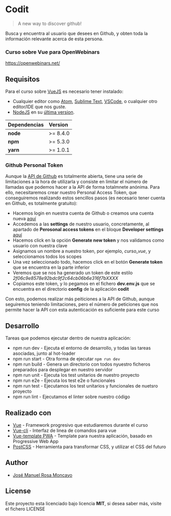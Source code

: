 # Codit

> A new way to discover github!

Busca y encuentra al usuario que desees en Github, y obten toda la información relevante acerca de esta persona.


### Curso sobre Vue para OpenWebinars
https://openwebinars.net/

## Requisitos

Para el curso sobre [VueJS](https://vuejs.org/) es necesario tener instalado:

* Cualquier editor como [Atom](https://atom.io/), [Sublime Text](https://www.sublimetext.com/), [VSCode](https://code.visualstudio.com/), o cualquier otro editor/IDE que nos guste.
* [NodeJS](https://nodejs.org/es/) en su [última version](https://nodejs.org/es/download/).

| Dependencias | Version  |
|:-------------|:---------| 
| __node__     | >= 8.4.0 |
| __npm__      | >= 5.3.0 |
| __yarn__     | >= 1.0.1 |

### Github Personal Token

Aunque la [API de Github](https://developer.github.com/v3/) es totalmente abierta, tiene una serie de limitaciones a la hora de utilizarla y consiste en limitar el número de llamadas que podemos hacer a la API de forma totalmnete anónima. Para ello, necesitaremos crear nuestro Personal Access Token, que conseguiremos realizando estos sencillos pasos (es necesario tener cuenta en Github, es totalmente gratuito):

* Hacemos login en nuestra cuenta de Github o creamos una cuenta nueva [aquí](https://github.com/)
* Accedemos a las __settings__ de nuestro usuario, concretamente, al apartado de __Perosonal access tokens__ en el bloque __Developer settings__ [aquí](https://github.com/settings/tokens)
* Hacemos click en la opción __Generate new token__ y nos validamos como usuario con nuestra clave
* Asignamos un nombre a nuestro token, por ejemplo, *curso_vue*, y seleccionamos todos los scopes
* Una vez seleccionado todo, hacemos click en el botón __Generate token__ que se encuentra en la parte inferior
* Veremos que se nos ha generado un token de este estilo _2f06c9e8578e92bdc9f2c64cb06b6e316f7bXXXX_
* Copiamos este token, y lo pegamos en el fichero __dev.env.js__ que se encuentra en el directorio __config__ de la aplicación __codit__

Con esto, podemos realizar más peiticiones a la API de Github, aunque seguiremos teniendo limitaciones, pero el número de peticiones que nos permite hacer la API con esta autenticación es suficiente para este curso

## Desarrollo

Tareas que podemos ejecutar dentro de nuestra aplicación:

* npm run dev - Ejecuta el entorno de desarrollo, y todas las tareas asociadas, junto al hot-loader
* npm run start - Otra forma de ejecutar `npm run dev`
* npm run build - Genera un directorio con todos nyuestro ficheros preparados para desplegar en nuestro servidor
* npm run unit - Ejecuta los test unitarios de nuestro proyecto
* npm run e2e - Ejecuta los test e2e o funcionales
* npm run test - Ejecutamos los test unitarios y funcionales de nuetsro proyecto
* npm run lint -  Ejecutamos el linter sobre nuestro código

## Realizado con

* [Vue](https://vuejs.org/) - Framework progresivo que estudiaremos durante el curso
* [Vue-cli](https://github.com/vuejs/vue-cli) - Interfaz de linea de comandos para vue
* [Vue-template PWA](https://github.com/vuejs-templates/pwa) - Template para nuestra aplicación, basado en Progressive Web App
* [PostCSS](http://postcss.org/) - Herramienta para transformar CSS, y utilizar el CSS del futuro

## Author
* [José Manuel Rosa Moncayo](https://twitter.com/jmanuel_rosa)

## License
Este proyecto esta licenciado bajo licencia __MIT__, si desea saber más, visite el fichero LICENSE